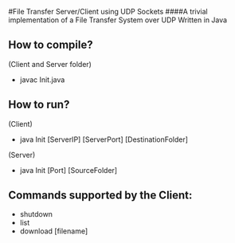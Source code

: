 #File Transfer Server/Client using UDP Sockets
####A trivial implementation of a File Transfer System over UDP
Written in Java

## How to compile?
(Client and Server folder)
- javac Init.java

## How to run?
(Client)
- java Init [ServerIP] [ServerPort] [DestinationFolder]

(Server)
- java Init [Port] [SourceFolder]

## Commands supported by the Client:
- shutdown
- list
- download [filename]
